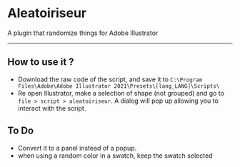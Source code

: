 # Aleatoiriseur

A plugin that randomize things for Adobe Illustrator 

------------------

## How to use it ?

* Download the raw code of the script, and save it to `C:\Program Files\Adobe\Adobe Illustrator 2021\Presets\[lang_LANG]\Scripts\`
* Re open Illustrator, make a selection of shape (not grouped) and go to `file > script > aleatoiriseur`. A dialog will pop up allowing you to interact with the script.

## To Do

* Convert it to a panel instead of a popup.
* when using a random color in a swatch, keep the swatch selected
